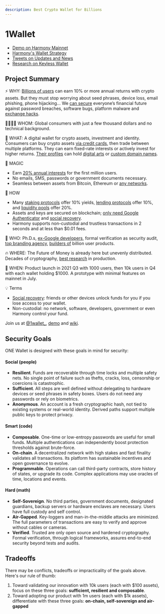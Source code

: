 ```yaml
---
description: Best Crypto Wallet for Billions
---
```


# 1Wallet

* [Demo on Harmony Mainnet](https://1wallet.crazy.one/)
* [Harmony's Wallet Strategy](https://twitter.com/stse/status/1390810619834638336)
* [Tweets on Updates and News](https://twitter.com/1wallet_)
* [Research on Keyless Wallet](https://twitter.com/dionyziz/status/1400005462028914690)

## Project Summary

⚡ WHY: [Billions of users](https://www.blog.google/technology/next-billion-users/more-inclusive-global-digital-economy/) can earn 10% or more annual returns with crypto assets. But they must stop worrying about seed phrases, device loss, email phishing, phone hijacking... We [can secure](https://www.argent.xyz/blog/10-security-secrets/) everyone’s financial future against password breaches, software bugs, platform malware and [exchange hacks](https://blog.idex.io/all-posts/a-complete-list-of-cryptocurrency-exchange-hacks-updated).

👩‍👩‍👧‍👦 WHOM: Global consumers with just a few thousand dollars and no technical background.

💎 WHAT: A digital wallet for crypto assets, investment and identity. Consumers can buy crypto assets [via credit cards](https://medium.com/harmony-one/harmony-partners-with-simplex-allowing-users-to-buy-one-tokens-with-fiat-b74885d13dad), then trade between multiple platforms. They can earn fixed-rate interests or actively invest for higher returns. [Their profiles](https://blog.chain.link/digital-identity-on-the-blockchain/) can hold [digital arts](https://twitter.com/stse/status/1379603807391211520) or [custom domain names](https://twitter.com/stse/status/1370195631550078977).

🤯 MAGIC

* Earn [20% annual interests](https://twitter.com/terra_money/status/1372140986822914050) for the first million users.
* No emails, SMS, passwords or government documents necessary.
* Seamless between assets from Bitcoin, Ethereum or [any networks](https://harmony.one/bridge).

🔨 HOW

* Many [staking protocols](http://staking.harmony.one/) offer 10% yields, [lending protocols](https://twitter.com/stse/status/1381292506898333696) offer 10%, and [liquidity pools](https://defipulse.com/) offer 20%.
* Assets and keys are secured on blockchain; [only need Google Authenticator](https://twitter.com/stse/status/1373457002215534593) and [social recovery](https://www.argent.xyz/blog/a-new-era-for-crypto-security/).
* Harmony supports non-custodial and trustless transactions in 2 seconds and at less than $0.01 fees.

💪 WHO: Ph.D.s, [ex-Google developers](https://harmony.one/xoogler), formal verification as security audit, [top branding agency](https://twitter.com/stse/status/1376243579920674817), [builders of](https://timeless.space/) billion user products.

🔥 WHERE: The Future of Money is already here but unevenly distributed. Decades of cryptography, [best research](https://dionyziz.com/) in production.

🚀 WHEN: Product launch in 2021 Q3 with 1000 users, then 10k users in Q4 with each wallet holding $1000. A prototype with minimal features on mainnet in July. 

💡 Terms

* [Social recovery](https://harmony.one/social): friends or other devices unlock funds for you if you lose access to your wallet.
* Non-custodial: no network, software, developers, government or even Harmony control your fund.

Join us at [@1wallet\_](https://twitter.com/1wallet_), [demo](https://1wallet.crazy.one) and [wiki](https://harmony.one/1wallet-goals).

## Security Goals

ONE Wallet is designed with these goals in mind for security:

#### Social \(people\)

* **Resilient**. Funds are recoverable through time locks and multiple safety nets. No single point of failure such as thefts, cracks, loss, censorship or coercions is catastrophic.
* **Sufficient**. All steps are well defined without delegating to hardware devices or seed phrases in safety boxes. Users do not need any passwords or rely on biometrics.
* **Anonymous**. An account is a fresh cryptographic hash, not tied to existing systems or real-world identity. Derived paths support multiple public keys to protect privacy.

#### Smart \(code\)

* **Composable**. One-time or low-entropy passwords are useful for small funds. Multiple authentications can independently boost protection thresholds against brute-force.
* **On-chain**. A decentralized network with high stakes and fast finality validates all transactions. Its platform has sustainable incentives and open governance to evolve.
* **Programmable**. Operations can call third-party contracts, store history of states, or upgrade its code. Complex applications may use oracles of time, locations and events.

#### Hard \(math\)

* **Self-Sovereign**. No third parties, government documents, designated guardians, backup servers or hardware enclaves are necessary. Users have full custody and self control.
* **Air-Gapped**. Key-loggers and man-in-the-middle attacks are minimized. The full parameters of transactions are easy to verify and approve without cables or cameras.
* **Verified**. Trusted are only open source and hardened cryptography. Formal verification, through logical frameworks, assures end-to-end security beyond tests and audits.

## Tradeoffs

There may be conflicts, tradeoffs or impracticality of the goals above. Here's our rule of thumb:

1. Toward validating our innovation with 10k users \(each with $100 assets\), focus on these three goals: **sufficient, resilient and composable**.
2. Toward adopting our product with 1m users \(each with $1k assets\), differentiate with these three goals: **on-chain, self-sovereign and air-gapped**

